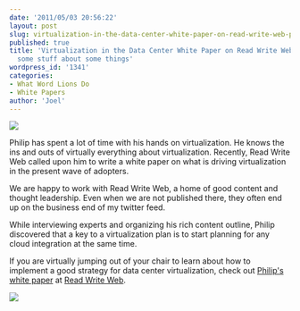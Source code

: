 ```yaml
---
date: '2011/05/03 20:56:22'
layout: post
slug: virtualization-in-the-data-center-white-paper-on-read-write-web-philip-knows-some-stuff-about-some-things
published: true
title: 'Virtualization in the Data Center White Paper on Read Write Web: Philip knows
  some stuff about some things'
wordpress_id: '1341'
categories:
- What Word Lions Do
- White Papers
author: 'Joel'
---
```


[![](http://wordlions.com/wp-content/uploads/2011/05/cloudcover.png)](http://www.readwriteweb.com/archives/download_our_latest_free_report_the_influences_dri.php)

Philip has spent a lot of time with his hands on virtualization. He knows the ins and outs of virtually everything about virtualization. Recently, Read Write Web called upon him to write a white paper on what is driving virtualization in the present wave of adopters. 




We are happy to work with Read Write Web, a home of good content and thought leadership. Even when we are not published there, they often end up on the business end of my twitter feed.




While interviewing experts and organizing his rich content outline, Philip discovered that a key to a virtualization plan is to start planning for any cloud integration at the same time.




If you are virtually jumping out of your chair to learn about how to implement a good strategy for data center virtualization, check out [Philip's white paper](http://www.readwriteweb.com/archives/download_our_latest_free_report_the_influences_dri.php) at [Read Write Web](http://www.readwriteweb.com).




![](http://wordlions.com/wp-content/uploads/2011/05/readwriteweb_logo.jpg)






